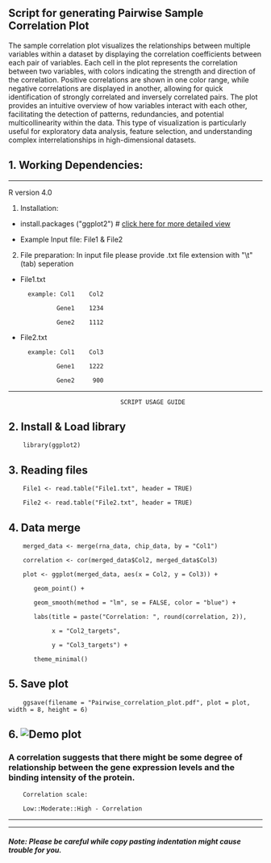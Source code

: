 ## Script for generating Pairwise Sample Correlation Plot
The sample correlation plot visualizes the relationships between multiple variables within a dataset by displaying the correlation coefficients between each pair of variables. 
Each cell in the plot represents the correlation between two variables, with colors indicating the strength and direction of the correlation. Positive correlations are shown in one color range, while negative correlations are displayed in another, allowing for quick identification of strongly correlated and inversely correlated pairs. The plot provides an intuitive overview of how variables interact with each other, facilitating the detection of patterns, redundancies, and potential multicollinearity within the data. This type of visualization is particularly useful for exploratory data analysis, feature selection, and understanding complex interrelationships in high-dimensional datasets.

## 1. Working Dependencies:
****************************************************************************************************
R version 4.0

1. Installation:

- install.packages ("ggplot2") # [click here for more detailed view](https://ggplot2.tidyverse.org/)

- Example Input file: File1 & File2
  

2. File preparation: In input file please provide .txt file extension with "\t" (tab) seperation


- File1.txt

        example: Col1    Col2

                Gene1    1234
        
                Gene2    1112

- File2.txt

        example: Col1    Col3

                Gene1    1222
        
                Gene2     900

****************************************************************************************************

                                   SCRIPT USAGE GUIDE  

                                  
## 2. Install & Load library

        library(ggplot2)

## 3. Reading files

        File1 <- read.table("File1.txt", header = TRUE)

        File2 <- read.table("File2.txt", header = TRUE)

## 4. Data merge

        merged_data <- merge(rna_data, chip_data, by = "Col1")

        correlation <- cor(merged_data$Col2, merged_data$Col3)

        plot <- ggplot(merged_data, aes(x = Col2, y = Col3)) +
        
           geom_point() +
           
           geom_smooth(method = "lm", se = FALSE, color = "blue") +
           
           labs(title = paste("Correlation: ", round(correlation, 2)),
           
                x = "Col2_targets",
                
                y = "Col3_targets") +
                
           theme_minimal()

## 5. Save plot   
        ggsave(filename = "Pairwise_correlation_plot.pdf", plot = plot, width = 8, height = 6) 

## 6. ![Demo plot](relative/path/to/image.png)
### A correlation suggests that there might be some degree of relationship between the gene expression levels and the binding intensity of the protein.
        Correlation scale:

        Low::Moderate::High - Correlation

                                        
****************************************************************************************************

--------------------------------------------------------------------------------------------------------------


##### Note: Please be careful while copy pasting indentation might cause trouble for you.


          

